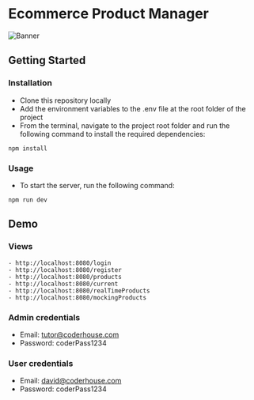 # Ecommerce Product Manager 

![Banner](https://user-images.githubusercontent.com/117543842/229423894-364befe8-b822-4f7a-bb1b-90c70e1e3732.png)

## Getting Started
### Installation
- Clone this repository locally
- Add the environment variables to the .env file at the root folder of the project
- From the terminal, navigate to the project root folder and run the following command to install the required dependencies:
```console
npm install
```
### Usage
- To start the server, run the following command:
```console
npm run dev
```
## Demo
### Views
```console
- http://localhost:8080/login
- http://localhost:8080/register
- http://localhost:8080/products
- http://localhost:8080/current
- http://localhost:8080/realTimeProducts
- http://localhost:8080/mockingProducts
```
### Admin credentials
- Email: tutor@coderhouse.com
- Password: coderPass1234
### User credentials
- Email: david@coderhouse.com
- Password: coderPass1234
